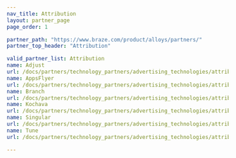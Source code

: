 ```yaml
---
nav_title: Attribution
layout: partner_page
page_order: 1

partner_path: "https://www.braze.com/product/alloys/partners/"
partner_top_header: "Attribution"

valid_partner_list: Attribution
name: Adjust
url: /docs/partners/technology_partners/advertising_technologies/attribution/adjust/
name: AppsFlyer
url: /docs/partners/technology_partners/advertising_technologies/attribution/appsflyer/
name: Branch
url: /docs/partners/technology_partners/advertising_technologies/attribution/branch/
name: Kochava
url: /docs/partners/technology_partners/advertising_technologies/attribution/kochava/
name: Singular
url: /docs/partners/technology_partners/advertising_technologies/attribution/singular/
name: Tune
url: /docs/partners/technology_partners/advertising_technologies/attribution/Tune/

---
```

